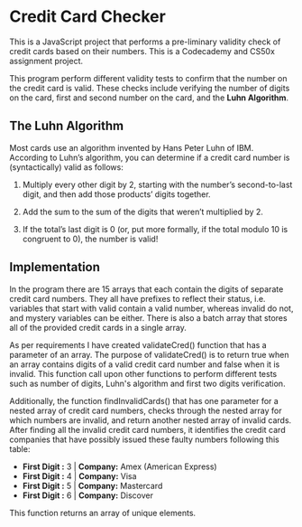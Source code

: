 # Credit Card Checker

This is a JavaScript project that performs a pre-liminary validity check of credit cards based on their numbers. This is a Codecademy and CS50x assignment project.

This program perform different validity tests to confirm that the number on the credit card is valid. These checks include verifying the number of digits on the card, first and second number on the card, and the **Luhn Algorithm**.

## The Luhn Algorithm

Most cards use an algorithm invented by Hans Peter Luhn of IBM. According to Luhn’s algorithm, you can determine if a credit card number is (syntactically) valid as follows:

1. Multiply every other digit by 2, starting with the number’s second-to-last digit, and then add those products’ digits together.

2. Add the sum to the sum of the digits that weren’t multiplied by 2.

3. If the total’s last digit is 0 (or, put more formally, if the total modulo 10 is congruent to 0), the number is valid!

## Implementation

In the program there are 15 arrays that each contain the digits of separate credit card numbers. They all have prefixes to reflect their status, i.e. variables that start with valid contain a valid number, whereas invalid do not, and mystery variables can be either. There is also a batch array that stores all of the provided credit cards in a single array.

As per requirements I have created validateCred() function that has a parameter of an array. The purpose of validateCred() is to return true when an array contains digits of a valid credit card number and false when it is invalid. This function call upon other functions to perform different tests such as number of digits, Luhn's algorithm and first two digits verification.

Additionally, the function findInvalidCards() that has one parameter for a nested array of credit card numbers, checks through the nested array for which numbers are invalid, and return another nested array of invalid cards. After finding all the invalid credit card numbers, it identifies the credit card companies that have possibly issued these faulty numbers following this table:

- **First Digit :** 3  | **Company:** Amex (American Express)
- **First Digit :** 4  | **Company:** Visa
- **First Digit :** 5  | **Company:** Mastercard
- **First Digit :** 6  | **Company:** Discover

This function returns an array of unique elements.